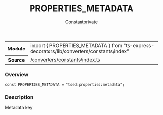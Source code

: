 
<header class="symbol-info-header"><h1 id="properties_metadata">PROPERTIES_METADATA</h1><label class="symbol-info-type-label const">Constant</label><label class="api-type-label private" title="private">private</label></header>
<!-- summary -->
<section class="symbol-info"><table class="is-full-width"><tbody><tr><th>Module</th><td><div class="lang-typescript"><span class="token keyword">import</span> { PROPERTIES_METADATA }&nbsp;<span class="token keyword">from</span>&nbsp;<span class="token string">"ts-express-decorators/lib/converters/constants/index"</span></div></td></tr><tr><th>Source</th><td><a href="https://github.com/Romakita/ts-express-decorators/blob/v3.4.1/src//converters/constants/index.ts#L0-L0">/converters/constants/index.ts</a></td></tr></tbody></table></section>
<!-- overview -->


### Overview


<pre><code class="typescript-lang "><span class="token keyword">const</span> PROPERTIES_METADATA = "tsed<span class="token punctuation">:</span>properties<span class="token punctuation">:</span>metadata"<span class="token punctuation">;</span></code></pre>


<!-- Parameters -->

<!-- Description -->


### Description

Metadata key

<!-- Members -->

